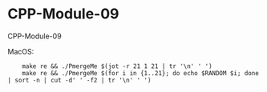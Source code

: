 # CPP-Module-09
CPP-Module-09



MacOS: 

		make re && ./PmergeMe $(jot -r 21 1 21 | tr '\n' ' ')
		make re && ./PmergeMe $(for i in {1..21}; do echo $RANDOM $i; done | sort -n | cut -d' ' -f2 | tr '\n' ' ')